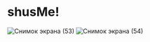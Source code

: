 # shusMe!
![Снимок экрана (53)](https://user-images.githubusercontent.com/51242971/166145682-03c5d31d-d947-45f3-bc81-006eeda95696.png)
![Снимок экрана (54)](https://user-images.githubusercontent.com/51242971/166145684-2e4bd979-428b-46a4-a2e0-10c5bd57ef47.png)
